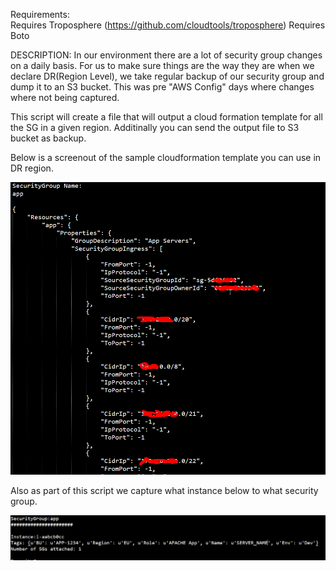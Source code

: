 Requirements:  
Requires Troposphere (https://github.com/cloudtools/troposphere)
Requires Boto
                

DESCRIPTION: 
In our environment there are a lot of security group changes on a daily basis.  For us to make sure things are the way they are when we declare DR(Region Level), we take regular backup of our security group and dump it to an S3 bucket.  This was pre "AWS Config" days where changes where not being captured.  

This script will create a file that will output a cloud formation template for all the SG in a given region.  Additinally you can send the output file to S3 bucket as backup.

Below is a screenout of the sample cloudformation template you can use in DR region.

![alt text](screenshots/screen1.png "Sample output of JSON file")

Also as part of this script we capture what instance below to what security group.

![alt text](screenshots/screen2.png "Sample output showing what instance below to what SG")